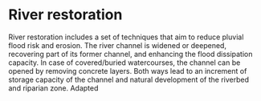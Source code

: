 # River restoration
River restoration includes a set of techniques that aim to reduce pluvial flood risk and erosion. The river channel is widened or deepened, recovering part of its former channel, and enhancing the flood dissipation capacity. In case of covered/buried watercourses, the channel can be opened by removing concrete layers. Both ways lead to an increment of storage capacity of the channel and natural development of the riverbed and riparian zone. Adapted
